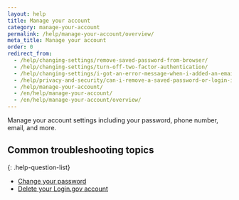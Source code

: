 ```yaml
---
layout: help
title: Manage your account
category: manage-your-account
permalink: /help/manage-your-account/overview/
meta_title: Manage your account
order: 0
redirect_from:
  - /help/changing-settings/remove-saved-password-from-browser/
  - /help/changing-settings/turn-off-two-factor-authentication/
  - /help/changing-settings/i-got-an-error-message-when-i-added-an-email/
  - /help/privacy-and-security/can-i-remove-a-saved-password-or-login-information-from-my-browser/
  - /help/manage-your-account/
  - /en/help/manage-your-account/
  - /en/help/manage-your-account/overview/
---
```


Manage your account settings including your password, phone number, email, and more.

## Common troubleshooting topics

{: .help-question-list}
- [Change your password](/help/manage-your-account/change-your-password/)
- [Delete your Login.gov account](/help/manage-your-account/delete-your-account/)
